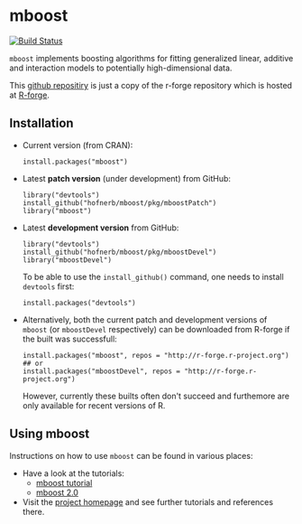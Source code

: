 mboost
======

[![Build Status](https://travis-ci.org/hofnerb/mboost.svg?branch=travis-ci)](https://travis-ci.org/hofnerb/mboost)

`mboost` implements boosting algorithms for fitting generalized linear, additive and interaction models 
to potentially high-dimensional data. 

This [github repositiry](https://github.com/hofnerb/mboost) is just a copy of the r-forge repository which is hosted at 
[R-forge](https://r-forge.r-project.org/projects/mboost).

## Installation

- Current version (from CRAN): 
  ```
  install.packages("mboost")
  ```

- Latest **patch version** (under development) from GitHub:
  ```
  library("devtools")
  install_github("hofnerb/mboost/pkg/mboostPatch")
  library("mboost")
  ```

- Latest **development version** from GitHub:
  ```
  library("devtools")
  install_github("hofnerb/mboost/pkg/mboostDevel")
  library("mboostDevel")
  ```

  To be able to use the `install_github()` command, one needs to install `devtools` first:
  ```
  install.packages("devtools")
  ```

- Alternatively, both the current patch and development versions of `mboost` (or `mboostDevel` respectively) 
  can be downloaded from R-forge if the built was successfull:
  ```
  install.packages("mboost", repos = "http://r-forge.r-project.org")
  ## or
  install.packages("mboostDevel", repos = "http://r-forge.r-project.org")
  ```
  However, currently these builts often don't succeed and furthemore are only available 
  for recent versions of R.
  
## Using mboost

Instructions on how to use `mboost` can be found in various places:
- Have a look at the tutorials:
  - [mboost tutorial](http://cran.r-project.org/web/packages/mboost/vignettes/mboost_tutorial.pdf)
  - [mboost 2.0](http://cran.r-project.org/web/packages/mboost/vignettes/mboost.pdf)
- Visit the [project homepage](http://mboost.r-forge.r-project.org/) and see further tutorials and references there.
